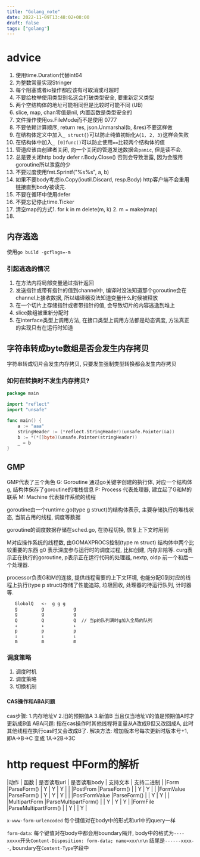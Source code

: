```yaml
---
title: "Golang_note"
date: 2022-11-09T13:48:02+08:00
draft: false
tags: ["golang"]
---
```


# advice

1. 使用time.Duration代替int64
2. 为整数常量实现Stringer
3. 每个阻塞或者io操作都应该有可取消或可超时
4. 不要给枚举使用类型别名这会打破类型安全, 要重新定义类型
5. 两个空结构体的地址可能相同但是比较时可能不同 (UB)
6. slice, map, chan零值是nil, 内置函数是类型安全的
7. 文件操作使用os.FileMode而不是使用 0777
8. 不要依赖计算顺序, return res, json.Unmarshal(b, &res)不要这样做
9. 在结构体定义中加入`_ struct{}`可以防止纯值初始化`A{1, 2, 3}`这样会失败
10. 在结构体中加入`_ [0]func()`可以防止使用`==`比较两个结构体的值
11. 管道应该由创建者关闭, 向一个关闭的管道发送数据会`panic`, 但是读不会.
12. 总是要关闭http body defer r.Body.Close() 否则会导致泄露, 因为会服用goroutine所以泄露的少
13. 不要过度使用fmt.Sprintf("%s%s", a, b)
14. 如果不要body考虑io.Copy(ioutil.Discard, resp.Body) http客户端不会重用链接直到body被读完.
15. 不要在循环中使用defer
16. 不要忘记停止time.Ticker
17. 清空map的方式1. for k in m delete(m, k)  2. m = make(map)
18. 


## 内存逃逸

使用`go build -gcflags=-m`

### 引起逃逸的情况
1. 在方法内将局部变量通过指针返回
2. 发送指针或带有指针的值到channel中, 编译时没法知道那个goroutine会在channel上接收数据, 所以编译器没法知道变量什么时候被释放
3. 在一个切片上存储指针或者带指针的值, 会导致切片的内容逃逸到堆上
4. slice数组被重新分配时
5. 在interface类型上调用方法, 在接口类型上调用方法都是动态调度, 方法真正的实现只有在运行时知道

## 字符串转成byte数组是否会发生内存拷贝
字符串转成切片会发生内存拷贝, 只要发生强制类型转换都会发生内存拷贝

### 如何在转换时不发生内存拷贝?
```go
package main

import "reflect"
import "unsafe"

func main() {
	a := "aaa"
	stringHeader := (*reflect.StringHeader)(unsafe.Pointer(&a))
	b := *(*[]byte)(unsafe.Pointer(stringHeader))
	_ = b
}
```

## GMP
GMP代表了三个角色 
G: Goroutine 通过go关键字创建的执行体, 对应一个结构体g, 结构体保存了goroutine的堆栈信息
P: Process 代表处理器, 建立起了G和M的联系
M: Machine 代表操作系统的线程

goroutine由一个runtime.go(type g struct)的结构体表示, 主要存储执行的堆栈状态, 当前占用的线程, 调度等数据

goroutine的调度数据存储在sched.go, 在协程切换, 恢复上下文时用到

M对应操作系统的线程数, 由GOMAXPROCS控制(type m struct) 结构体中两个比较重要的东西 g0 表示深度参与运行时的调度过程, 比如创建, 内存非陪等. curg表示正在执行的goroutine, p表示正在运行代码的处理器, nextp, oldp 前一个和后一个处理器.

processor负责G和M的连接, 提供线程需要的上下文环境, 也能分配G到对应的线程上执行(type p struct)存储了性能追踪, 垃圾回收, 处理器的待运行队列, 计时器等.
```text
   GlobalQ   <-  g g g
   g         g           g
   g         g           g
   Q         Q           Q  // 当p的队列满时g加入全局的队列
   ↓         ↓           ↓
   p         p           p 
   ↓         ↓           ↓
   m         m           m
```
### 调度策略
1. 调度时机
2. 调度策略
3. 切换机制

#### CAS操作和ABA问题
cas步骤: 1.内存地址V 2.旧的预期值A 3.新值B
当且仅当地址V的值是预期值A时才更新成B值
ABA问题: 指在cas操作时其他线程将变量从A改成B但又改回成A, 此时其他线程在执行cas时又会改成B了.
解决方法: 增加版本号每次更新时版本号+1, 即A->B->C 变成 1A->2B->3C


# http request 中Form的解析
|动作           | 函数                | 是否读取url | 是否读取body | 支持文本 | 支持二进制 |
|Form          |ParseForm()          | Y         | Y          | Y       |          |
|PostFrom      |ParseForm()          |           | Y          | Y       |          |
|FormValue     |ParseForm()          | Y         | Y          | Y       |          |
|PostFormValue |ParseForm()          |           | Y          | Y       |          |
|MultipartForm |ParseMultipartForm() |           | Y          | Y       | Y        |
|FormFile      |ParseMultipartForm() |           | Y          |         | Y        |

`x-www-form-urlencoded` 每个键值对在body中的形式和url中的query一样

`form-data`: 每个键值对在body中都会用boundary隔开, body中的格式为`----xxxxx`开头`Content-Disposition: form-data; name=xxx\n\n`
结尾是`------xxxx--`, boundary在`Content-Type`字段中
